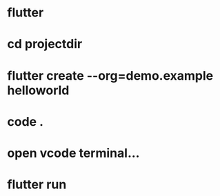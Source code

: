 # flutter

#  cd projectdir
# flutter create --org=demo.example helloworld
# code .
# open vcode terminal...
# flutter run
